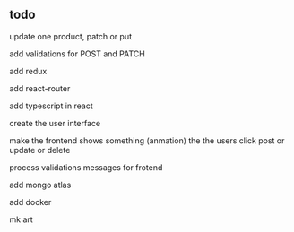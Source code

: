 ## todo

update one product, patch or put

add validations for POST and PATCH

add redux

add react-router

add typescript in react

create the user interface

make the frontend shows something (anmation) the the users click post or update or delete 

process validations messages for frotend

add mongo atlas

add docker

mk art